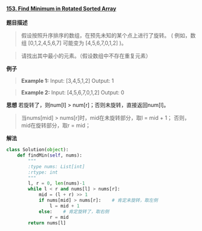#### [153. Find Minimum in Rotated Sorted Array](https://leetcode.com/problems/find-minimum-in-rotated-sorted-array/)
**题目描述**
> 假设按照升序排序的数组，在预先未知的某个点上进行了旋转。
( 例如，数组 [0,1,2,4,5,6,7] 可能变为 [4,5,6,7,0,1,2] )。

> 请找出其中最小的元素。（假设数组中不存在重复元素）

**例子**
> **Example 1:**
Input: [3,4,5,1,2] 
Output: 1

> **Example 2:**
Input: [4,5,6,7,0,1,2]
Output: 0

**思想**
若旋转了，则num[l] > num[r]；否则未旋转，直接返回num[l]。
>当nums[mid] > nums[r]时，mid在未旋转部分，取l = mid + 1；
否则，mid在旋转部分，取r = mid；

**解法**
```python
class Solution(object):
    def findMin(self, nums):
        """
        :type nums: List[int]
        :rtype: int
        """
        l, r = 0, len(nums)-1
        while l < r and nums[l] > nums[r]:
            mid = (l + r) >> 1
            if nums[mid] > nums[r]:    # 肯定未旋转，取左侧
                l = mid + 1
            else:    # 肯定旋转了，取右侧
                r = mid
        return nums[l]
```
